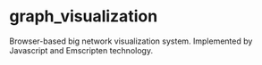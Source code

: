 # graph_visualization

Browser-based big network visualization system. Implemented by Javascript and Emscripten technology.



